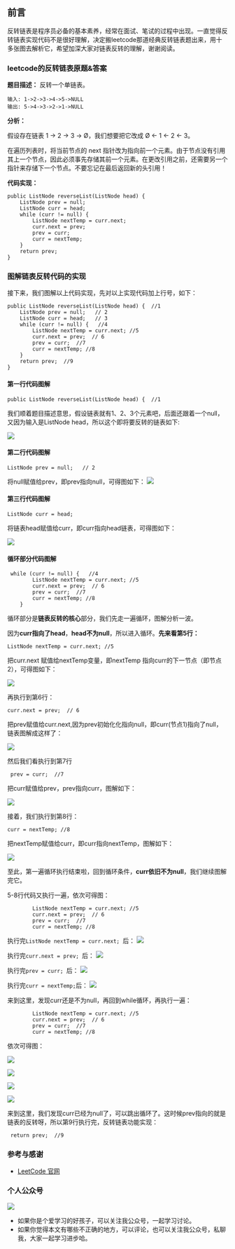 ## 前言
反转链表是程序员必备的基本素养，经常在面试、笔试的过程中出现。一直觉得反转链表实现代码不是很好理解，决定搬leetcode那道经典反转链表题出来，用十多张图去解析它，希望加深大家对链表反转的理解，谢谢阅读。

### leetcode的反转链表原题&答案

**题目描述：** 反转一个单链表。
```
输入: 1->2->3->4->5->NULL
输出: 5->4->3->2->1->NULL
```

**分析：**

假设存在链表 1 → 2 → 3 → Ø，我们想要把它改成 Ø ← 1 ← 2 ← 3。

在遍历列表时，将当前节点的 next 指针改为指向前一个元素。由于节点没有引用其上一个节点，因此必须事先存储其前一个元素。在更改引用之前，还需要另一个指针来存储下一个节点。不要忘记在最后返回新的头引用！

**代码实现：** 
```
public ListNode reverseList(ListNode head) {  
    ListNode prev = null;   
    ListNode curr = head;   
    while (curr != null) {  
        ListNode nextTemp = curr.next;
        curr.next = prev;
        prev = curr;
        curr = nextTemp;
    }
    return prev;
}
```

### 图解链表反转代码的实现
接下来，我们图解以上代码实现，先对以上实现代码加上行号，如下：
```
public ListNode reverseList(ListNode head) {  //1
    ListNode prev = null;   // 2
    ListNode curr = head;   // 3
    while (curr != null) {   //4
        ListNode nextTemp = curr.next; //5
        curr.next = prev;  // 6 
        prev = curr;  //7
        curr = nextTemp; //8
    } 
    return prev;  //9
}
```

#### 第一行代码图解

```
public ListNode reverseList(ListNode head) {  //1
```
我们顺着题目描述意思，假设链表就有1、2、3个元素吧，后面还跟着一个null，又因为输入是ListNode head，所以这个即将要反转的链表如下:

![](https://user-gold-cdn.xitu.io/2020/2/7/1701fbe941179b51?w=909&h=245&f=png&s=21126)

#### 第二行代码图解

```
ListNode prev = null;   // 2
```
将null赋值给prev，即prev指向null，可得图如下：
![](https://user-gold-cdn.xitu.io/2020/2/7/1701f9da5c94b500?w=216&h=210&f=png&s=7193)

#### 第三行代码图解

```
ListNode curr = head;
```
将链表head赋值给curr，即curr指向head链表，可得图如下：

![](https://user-gold-cdn.xitu.io/2020/2/7/1701fbfcaab4dd99?w=870&h=243&f=png&s=20089)


#### 循环部分代码图解

```
 while (curr != null) {   //4
        ListNode nextTemp = curr.next; //5
        curr.next = prev;  // 6 
        prev = curr;  //7
        curr = nextTemp; //8
    }
```
循环部分是**链表反转的核心**部分，我们先走一遍循环，图解分析一波。

因为**curr指向了head**，**head不为null**，所以进入循环。**先来看第5行：**
```
ListNode nextTemp = curr.next; //5
```
把curr.next 赋值给nextTemp变量，即nextTemp 指向curr的下一节点（即节点2），可得图如下：


![](https://user-gold-cdn.xitu.io/2020/2/7/1701ff3466fffa10?w=833&h=240&f=png&s=21780)

再执行到第6行：
```
curr.next = prev;  // 6 
```
把prev赋值给curr.next,因为prev初始化化指向null，即curr(节点1)指向了null，链表图解成这样了：


![](https://user-gold-cdn.xitu.io/2020/2/7/1701fbd124bde1f2?w=1068&h=263&f=png&s=27349)

然后我们看执行到第7行

```
 prev = curr;  //7
```
把curr赋值给prev，prev指向curr，图解如下：

![](https://user-gold-cdn.xitu.io/2020/2/7/1701fc2fc9a7ba5c?w=1091&h=347&f=png&s=35650)

接着，我们执行到第8行：

```
curr = nextTemp; //8
```
把nextTemp赋值给curr，即curr指向nextTemp，图解如下：

![](https://user-gold-cdn.xitu.io/2020/2/7/1701fc5ceadd3e2f?w=1042&h=364&f=png&s=35340)

至此，第一遍循环执行结束啦，回到循环条件，**curr依旧不为null**，我们继续图解完它。

5-8行代码又执行一遍，依次可得图：

```
        ListNode nextTemp = curr.next; //5
        curr.next = prev;  // 6 
        prev = curr;  //7
        curr = nextTemp; //8
```

执行完```ListNode nextTemp = curr.next; ```后：
![](https://user-gold-cdn.xitu.io/2020/2/7/1701fceea65ac66e?w=1011&h=360&f=png&s=34547)

执行完```curr.next = prev; ```后：
![](https://user-gold-cdn.xitu.io/2020/2/7/1701fd391ef75c17?w=1108&h=339&f=png&s=35342)

执行完```prev = curr; ```后：
![](https://user-gold-cdn.xitu.io/2020/2/7/1701fd5ad58277e1?w=1091&h=359&f=png&s=36280)

执行完```curr = nextTemp;```后：
![](https://user-gold-cdn.xitu.io/2020/2/7/1701fd73f53f1a2b?w=1103&h=346&f=png&s=35454)

来到这里，发现curr还是不为null，再回到while循环，再执行一遍：

```
        ListNode nextTemp = curr.next; //5
        curr.next = prev;  // 6 
        prev = curr;  //7
        curr = nextTemp; //8
```
依次可得图：

![](https://user-gold-cdn.xitu.io/2020/2/7/1701fdf5b6532ed5?w=1130&h=340&f=png&s=35491)


![](https://user-gold-cdn.xitu.io/2020/2/7/1702007c264eddd4?w=1077&h=320&f=png&s=32820)


![](https://user-gold-cdn.xitu.io/2020/2/7/1701fe5ac9b9d1d8?w=1135&h=330&f=png&s=34388)

![](https://user-gold-cdn.xitu.io/2020/2/7/1701fe66d7971447?w=1137&h=330&f=png&s=34740)

来到这里，我们发现curr已经为null了，可以跳出循环了。这时候prev指向的就是链表的反转呀，所以第9行执行完，反转链表功能实现：

```
 return prev;  //9
```

### 参考与感谢
- [LeetCode 官网](https://leetcode-cn.com/problems/reverse-linked-list/solution/)


### 个人公众号

![](https://user-gold-cdn.xitu.io/2019/7/28/16c381c89b127bbb?w=344&h=344&f=jpeg&s=8943)

- 如果你是个爱学习的好孩子，可以关注我公众号，一起学习讨论。
- 如果你觉得本文有哪些不正确的地方，可以评论，也可以关注我公众号，私聊我，大家一起学习进步哈。
